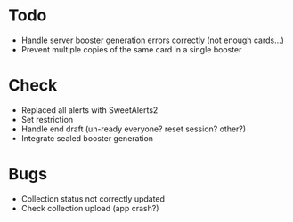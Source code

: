 # Todo
 * Handle server booster generation errors correctly (not enough cards...)
 * Prevent multiple copies of the same card in a single booster
 
# Check
 * Replaced all alerts with SweetAlerts2
 * Set restriction
 * Handle end draft (un-ready everyone? reset session? other?)
 * Integrate sealed booster generation
 
# Bugs
 * Collection status not correctly updated
 * Check collection upload (app crash?)
 